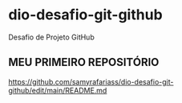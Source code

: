 # dio-desafio-git-github
Desafio de Projeto GitHub

## MEU PRIMEIRO REPOSITÓRIO

https://github.com/samyrafariass/dio-desafio-git-github/edit/main/README.md

